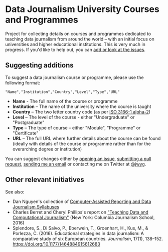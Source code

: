 # Data Journalism University Courses and Programmes

Project for collecting details on courses and programmes dedicated to teaching data journalism from around the world – with an initial focus on universities and higher educational institutions. This is very much in progress. If you'd like to help out, you can [add or look at the issues](https://github.com/jwyg/data-journalism-courses/issues).

## Suggesting additions

To suggest a  data journalism course or programme, please use the following format:

```
"Name","Institution","Country","Level","Type","URL"
```

  * **Name** - The full name of the course or programme
  * **Institution** – The name of the university where the course is taught
  * **Country** – The two letter country code (as per [ISO 3166-1 alpha-2](https://en.wikipedia.org/wiki/ISO_3166-1_alpha-2))
  * **Level** – The level of the course - either "Undergraduate" or "Postgraduate"
  * **Type** – The type of course – either "Module", "Programme" or "Certificate"
  * **URL** – The full URL where further details about the course can be found (ideally with details of the course or programme rather than for the overarching degree or institution)
  
  You can suggest changes either by [opening an issue](https://github.com/jwyg/data-journalism-courses/issues), [submitting a pull request](https://github.com/jwyg/data-journalism-courses/pulls), [sending me an email](https://www.kcl.ac.uk/artshums/depts/ddh/people/academic/gray.aspx) or contacting me on Twitter at [@jwyg](http://twitter.com/jwyg).

## Other relevant initiatives

See also:

  * Dan Nguyen's collection of [Computer-Assisted Reporting and Data Journalism Syllabuses](https://github.com/dannguyen/journalism-syllabi)
  * Charles Berret and Cheryl Phillips's report on ["Teaching Data and Computational Journalism"](https://journalism.columbia.edu/system/files/content/teaching_data_and_computational_journalism.pdf) (New York: Columbia Journalism School, 2016)
  * Splendore, S., Di Salvo, P., Eberwein, T., Groenhart, H., Kus, M., & Porlezza, C. (2016). Educational strategies in data journalism: A comparative study of six European countries. *Journalism*, 17(1), 138–152. https://doi.org/10.1177/1464884915612683
